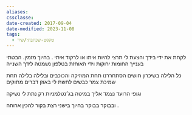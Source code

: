 ```yaml
---
aliases: 
cssclasse: 
date-created: 2017-09-04
date-modified: 2023-11-08
tags:
  - טקסט-שכתבתי/שיר
---
```


לקחת את ידי בידך והצעת לי  תרצי להיות איתו או לרקוד איתי . בחיוך מזמין.
הבטתי בענייך החומות ירוקות
וידי האוחזת בטלפון נשמטה לידך השנייה

 כל  הלילה בשיכרון חושים הסתחררנו תחת המוזיקה והכוכבים
ובלילה בלילה תחת שמיכת צמר כבשים
לחשת לי באוזן דברים מתוקים

וגופי הרועד נצמד אליך במיטה
 בג׳נטלמניות רק נתת לי נשיקה  

ובבוקר בבוקר בחיוך בישני רצת בקור להכין ארוחה .

